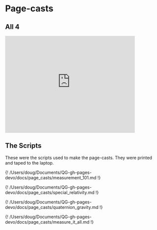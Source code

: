 # Page-casts

## All 4

<iframe width="420" height="315"
src="https://www.youtube.com/embed/hQ4giMzbyA8" frameborder="0"
allowfullscreen></iframe>

## The Scripts

These were the scripts used to make the page-casts.  They were printed and
taped to the laptop.

{! /Users/doug/Documents/QG-gh-pages-devo/docs/page_casts/measurement_101.md !}

{! /Users/doug/Documents/QG-gh-pages-devo/docs/page_casts/special_relativity.md !}

{! /Users/doug/Documents/QG-gh-pages-devo/docs/page_casts/quaternion_gravity.md !}

{! /Users/doug/Documents/QG-gh-pages-devo/docs/page_casts/measure_it_all.md !}
